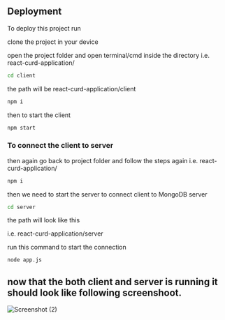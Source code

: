 
## Deployment

To deploy this project run

clone the project in your device

open the project folder and open terminal/cmd inside the directory
i.e. react-curd-application/

```bash
cd client
```
the path will be react-curd-application/client

```bash
npm i
```
then to start the client 
```bash
npm start
```

### To connect the client to server

then again go back to project folder and follow the steps again
i.e. react-curd-application/

```bash
npm i
```

then we need to start the server to connect client to MongoDB server

```bash
cd server
```

the path will look like this

i.e. react-curd-application/server

run this command to start the connection

```bash
node app.js
```

## now that the both client and server is running it should look like following screenshoot.
![Screenshot (2)](https://user-images.githubusercontent.com/110169184/229789839-2661cd34-92b2-4e08-b35c-5dd5384ea806.png)

